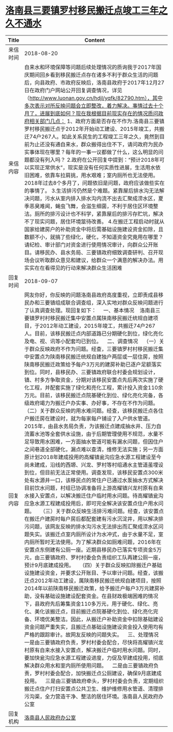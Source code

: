 # [洛南县三要镇罗村移民搬迁点竣工三年之久不通水](http://www.shangluo.gov.cn/zmhd/ldxxxx.jsp?urltype=leadermail.LeaderMailContentUrl&wbtreeid=1112&leadermailid=4874)

| Title |                                                                                                                                                                                                                                                                                                                                                                                                                                                                                                                                                                                                                                                                                                                                                            Content                                                                                                                                                                                                                                                                                                                                                                                                                                                                                                                                                                                                                                                                                                                                                             |
|:-----:|--------------------------------------------------------------------------------------------------------------------------------------------------------------------------------------------------------------------------------------------------------------------------------------------------------------------------------------------------------------------------------------------------------------------------------------------------------------------------------------------------------------------------------------------------------------------------------------------------------------------------------------------------------------------------------------------------------------------------------------------------------------------------------------------------------------------------------------------------------------------------------------------------------------------------------------------------------------------------------------------------------------------------------------------------------------------------------------------------------------------------------------------------------------------------------------------------------------------------------------------------------------------------------------------------------------------------------------------------------------------------------------------------------------------------------------------------------------------------------------------------------------------------------|
| 来信时间  | 2018-08-20                                                                                                                                                                                                                                                                                                                                                                                                                                                                                                                                                                                                                                                                                                                                                                                                                                                                                                                                                                                                                                                                                                                                                                                                                                                                                                                                                                                                                                                                                                                     |
| 来信内容  | 自来水和环境保障等问题后续处理情况的质询我于2017年国庆期间回乡看到移民搬迁点存在诸多不利于群众生活的问题后，向县政府、市政府反映后，洛南县政府于2017年12月27日在政府门户网站公开回复调查情况，详见（http://www.luonan.gov.cn/hdjl/yqfk/82790.htm），其中多次表示对所反映问题会立即整改，着力解决。事情过去十个月了，进展到底如何？现在我根据目前现实存在的情况质问政府相关部门几点： 1、政府方面是否存在不作为.洛南县三要镇罗村移民搬迁点于2012年开始动工建设、2015年竣工，共搬迁74户267人。如此关系民生的工程竣工三年之久，竟然到目前为止还没有通自来水，群众搬得出住不下，请问政府为民办实事体现在哪里？每年的一事一议都做了什么，这么明显的问题都没有列入吗？ 2.政府在公开回复中提到：“预计2018年可以实现正常供水”，现实是没有任何实质性进展，生活用水依旧困难，依靠车拉肩挑，用水艰难；室内厕所也无法使用。2018年过去8个多月了，问题依旧是问题，政府应该做些实在的事情了。 3.生活排污仍然是个难题。紧靠屋后排水沟无法解决问题，污水从室内排入排水沟内流不出去汇聚成涝水区，夏季恶臭难闻，蝇虫飞舞，会滋生细菌，不利于居住区环境整洁。厕所的排污设计也不科学，紧靠屋后的排污存贮坑，解决不了现实问题，居住环境筮待改善。 4.在搬迁工程启动时就从国家给建房户的补助资金中将后需基础设施建设资金扣除，且数额不小，就搞了些绿化，硬化，不知道资金究竟用在哪里？请纪检、审计部门对资金进行使用情况审计，向群众公开账目。请移民办、县水务局、三要镇政府细致调查研判、召开现场会议听取群众意见和建议，给群众一个满意的解决办法。用实实在在看得见的行动来解决群众生活困难                                                                                                                                                                                                                                                                                                                                                                                                                                                                                                                                                                                                                                                                                                                                               |
| 回复时间  | 2018-09-07                                                                                                                                                                                                                                                                                                                                                                                                                                                                                                                                                                                                                                                                                                                                                                                                                                                                                                                                                                                                                                                                                                                                                                                                                                                                                                                                                                                                                                                                                                                     |
| 回复内容  | 网友你好，你反映的问题洛南县政府高度重视，立即责成县移民办和三要镇组成联合调查组，深入实地对群众反映问题进行了认真调查处理。现回复如下：     一、基本情况    洛南县三要镇罗村村移民搬迁集中安置点属陕南移民搬迁统规自建项目，于2012年动工建设，2015年竣工，共搬迁74户267人。目前，该移民搬迁点内部道路已分期硬化到位，绿化亮化及电、视、讯等小配套均已到位。    二、调查情况    （一）关于群众反映政府不作为问题。经查，三要镇罗村村移民搬迁集中安置点为陕南移民搬迁统规自建独户两层或一层住房，按照陕南移民搬迁政策给予每户3万元的建房补助已逐户足额落实到位。同时，县移民办、三要镇政府联合村委会规划设计，镇、村多方争取资金，分期对该移民安置点先后两次实施了硬化工程，并配套实施了绿化和亮化工程，累计投入资金110余万元。目前，该移民搬迁点院基硬化到位、绿化亮化完备，各级政府竭力为搬迁户办实事、办好事，不存在不作为问题。    （二）关于群众反映的用水难问题。经查，该移民搬迁点各住户搬迁房在建设时，就为每家每户铺设了入户供水管道。2015年，由县水务局负责，为该搬迁点建成抽水井、压力自流蓄水池等全套供水设施，由于后期管理使用不规范，水量不足导致用水困难，一方面抽水管道可能有漏水问题，但因住户之间巷道全部硬化，漏点难以查清，维修无法实施；另一方面原计划2018年建成投用的高耀镇瓮沟应急水源工程建设至今尚未建成，沿线的西塬、兴龙、罗村等村组通水主管道虽埋设到位，但目前无法正常使用。调查发现，该移民安置点300米处有水源井一口，该移民点的常住户已通过水泵抽水方式解决目前饮水问题，村组已协调准备将上游高耀镇兴龙村原有自来水接入安置点，以解决搬迁住户临时用水问题。待高耀镇瓮沟应急水源工程建成投用后，即可完全解决该安置点住户用水问题。    （三）关于群众反映生活排污难问题。经查，该安置点在搬迁户建房时每户房后都配套建有污水沉淀井，用以解决排污问题，该网友反映的排水沟污水无法排出而汇聚成涝水区问题失实。该搬迁点室内厕所设计为水冲式，由于水量不足，室内厕所暂时无法使用。为了解决群众如厕难问题，2016年在安置点东侧建有公厕一座。近期县移民办已落实专项资金5万元，由三要镇政府、罗村村委会负责组织工队再建公厕一座，预计9月底建成投用。    （四）关于群众反映扣除搬迁户基础设施建设资金，并要求公开账目、予以审计问题。经查，该搬迁点2012年动工建设，属陕南移民搬迁统规自建项目，按照2014年以前陕南移民搬迁政策，给予搬迁户每户3万元建房补助，没有基础设施建设配套资金。在县财政极端困难的情况下，县政府先后筹集资金110多万元，用于硬化、绿化、亮化、美化该搬迁点，目前搬迁点院基硬化到位、绿化亮化完备、环境优美整洁。因此，从搬迁户补助资金中扣除基础建设资金问题严重失实，且搬迁点基础设施建设资金投入使用均有严格的跟踪审计。故网友反映的问题失实。    三、处理情况    一是由三要镇政府负责，罗村村委会配合，尽快将高耀镇兴龙村原有自来水接入安置点，解决搬迁户临时用水问题。同时，要加快瓮沟应急水源工程建设进度，力促及早建成投用，彻底解决群众用水和室内厕所使用问题。    二是由三要镇政府负责，罗村村委会配合，加快搬迁点公厕建设，确保9月底建成投用。    三是由三要镇政府牵头，罗村村委会负责，定期组织搬迁点住户打扫安置点公共卫生、维护维修用水管道、清理排污沟渠，全力营造干净、整洁的居住环境。洛南县人民政府办公室 |
| 回复机构  | [洛南县人民政府办公室](../../category/agencies/洛南县人民政府办公室.md)                                                                                                                                                                                                                                                                                                                                                                                                                                                                                                                                                                                                                                                                                                                                                                                                                                                                                                                                                                                                                                                                                                                                                                                                                                                                                                                                                                                                                                                                            |